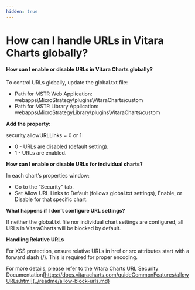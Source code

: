 ```yaml
---
hidden: true
---
```


# How can I handle URLs in Vitara Charts globally?

#### How can I enable or disable URLs in Vitara Charts globally? <a href="#how-can-i-enable-or-disable-urls-in-vitara-charts-globally" id="how-can-i-enable-or-disable-urls-in-vitara-charts-globally"></a>

To control URLs globally, update the global.txt file:

* Path for MSTR Web Application: webapps\MicroStrategy\plugins\VitaraCharts\custom
* Path for MSTR Library Application: webapps\MicroStrategyLibrary\plugins\VitaraCharts\custom

**Add the property:**

security.allowURLLinks = 0 or 1

* 0 - URLs are disabled (default setting).
* 1 - URLs are enabled.

**How can I enable or disable URLs for individual charts?**

In each chart’s properties window:

* Go to the “Security” tab.
* Set Allow URL Links to Default (follows global.txt settings), Enable, or Disable for that specific chart.

**What happens if I don’t configure URL settings?**

If neither the global.txt file nor individual chart settings are configured, all URLs in VitaraCharts will be blocked by default.

**Handling Relative URLs**

For XSS protection, ensure relative URLs in href or src attributes start with a forward slash (/). This is required for proper encoding.

For more details, please refer to the Vitara Charts URL Security Documentation[https://docs.vitaracharts.com/guideCommonFeatures/allowURLs.html](../readme/allow-block-urls.md)

